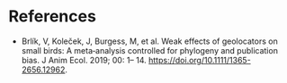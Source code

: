 


# References

* Brlík, V, Koleček, J, Burgess, M, et al. Weak effects of geolocators on small birds: A meta‐analysis controlled for phylogeny and publication bias. J Anim Ecol. 2019; 00: 1– 14. https://doi.org/10.1111/1365-2656.12962. <a id="brlik_jae_2019"></a>
